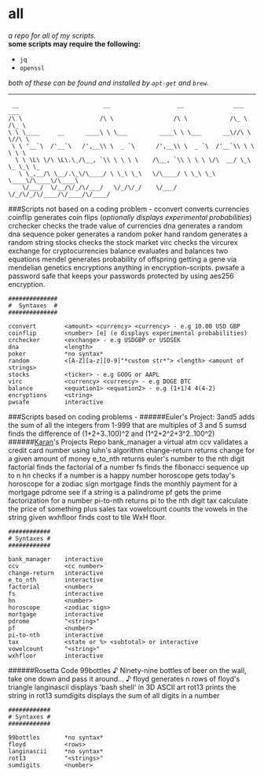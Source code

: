 # all
*a repo for all of my scripts.*  
**some scripts may require the following:**
  
- `jq` 
- `openssl`

*both of these can be found and installed by `apt-get` and `brew`.*

***
    
     __                        __                   __              ___    ___      
    /\ \                      /\ \                 /\ \            /\_ \  /\_ \     
    \ \ \____     __      ____\ \ \___         ____\ \ \___      __\//\ \ \//\ \    
     \ \ '__`\  /'__`\   /',__\\ \  _ `\      /',__\\ \  _ `\  /'__`\\ \ \  \ \ \   
      \ \ \L\ \/\ \L\.\_/\__, `\\ \ \ \ \    /\__, `\\ \ \ \ \/\  __/ \_\ \_ \_\ \_ 
       \ \_,__/\ \__/.\_\/\____/ \ \_\ \_\   \/\____/ \ \_\ \_\ \____\/\____\/\____\
        \/___/  \/__/\/_/\/___/   \/_/\/_/    \/___/   \/_/\/_/\/____/\/____/\/____/
                                                                                
                                                                                
###Scripts not based on a coding problem -
    cconvert 		converts currencies  
    coinflip  		generates coin flips (*optionally displays experimental probabilities*)  
    crchecker  		checks the trade value of currencies
    dna 			generates a random dna sequence
    poker			generates a random poker hand
    random 			generates a random string
    stocks			checks the stock market
    virc			checks the vircurex exchange for cryptocurrencies
    balance			evaluates and balances two equations
    mendel			generates probability of offspring getting a gene via mendelian genetics
    encryptions		anything in encryption-scripts.
    pwsafe			a password safe that keeps your passwords protected by using aes256 encryption. 
    
    ##############
    #  Syntaxes  #
    ##############
    
    cconvert		<amount> <currency> <currency> - e.g 10.00 USD GBP
    coinflip		<number> [e] (e displays experimental probabilities)
    crchecker		<exchange> - e.g USDGBP or USDSEK
    dna				<length>
    poker			*no syntax*
    random			<[A-Z][a-z][0-9]"*custom str*"> <length> <amount of strings>
    stocks			<ticker> - e.g GOOG or AAPL
    virc			<currency> <currency> - e.g DOGE BTC
    balance			<equation1> <equation2> - e.g (1+1)4 4(4-2)
	encryptions		<string>
	pwsafe			interactive		
    
###Scripts based on coding problems -
######Euler's Project:
    3and5			adds the sum of all the integers from 1-999 that are multiples of 3 and 5
    sumsd			finds the difference of (1+2+3..100)^2 and (1^2+2^2+3^2..100^2)
######[Karan](https://github.com/karan)'s Projects Repo
    bank_manager	a virtual atm
    ccv				validates a credit card number using luhn's algorithm
    change-return	returns change for a given amount of money
    e_to_nth		returns euler's number to the nth digit
    factorial		finds the factorial of a number
    fs				finds the fibonacci sequence up to n
    hn				checks if a number is a happy number
    horoscope		gets today's horoscope for a zodiac sign
    mortgage		finds the monthly payment for a mortgage
    pdrome			see if a string is a palindrome
    pf				gets the prime factorization for a number
    pi-to-nth		returns pi to the nth digit
    tax				calculate the price of something plus sales tax
    vowelcount		counts the vowels in the string given
    wxhfloor		finds cost to tile WxH floor.
    
    ############
    # Syntaxes #
    ############
    
    bank_manager	interactive
    ccv				<cc number>
    change-return	interactive
    e_to_nth		interactive
    factorial		<number>
    fs				interactive
    hn				<number>
    horoscope		<zodiac sign>
    mortgage		interactive
    pdrome			"<string>"
    pf				<number>
    pi-to-nth		interactive
    tax				<state or %> <subtotal> or interactive
    vowelcount		"<string>"
    wxhfloor		interactive
######Rosetta Code
    99bottles		♪ Ninety-nine bottles of beer on the wall, take one down and pass it around… ♪
    floyd			generates n rows of floyd's triangle
    langinascii		displays 'bash shell' in 3D ASCII art
    rot13			prints the string in rot13
    sumdigits		displays the sum of all digits in a number
    
    ############
    # Syntaxes #
    ############
    
    99bottles		*no syntax*
    floyd			<rows>
    langinascii		*no syntax*
    rot13			"<strings>"
    sumdigits		<number>